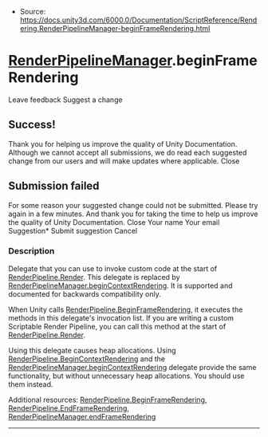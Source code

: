 * Source: https://docs.unity3d.com/6000.0/Documentation/ScriptReference/Rendering.RenderPipelineManager-beginFrameRendering.html

#  [RenderPipelineManager](https://docs.unity3d.com/6000.0/Documentation/ScriptReference/Rendering.RenderPipelineManager.html).beginFrameRendering
Leave feedback
Suggest a change
## Success!
Thank you for helping us improve the quality of Unity Documentation. Although we cannot accept all submissions, we do read each suggested change from our users and will make updates where applicable.
Close
## Submission failed
For some reason your suggested change could not be submitted. Please <a>try again</a> in a few minutes. And thank you for taking the time to help us improve the quality of Unity Documentation.
Close
Your name Your email Suggestion* Submit suggestion
Cancel
### Description
Delegate that you can use to invoke custom code at the start of [RenderPipeline.Render](https://docs.unity3d.com/6000.0/Documentation/ScriptReference/Rendering.RenderPipeline.Render.html).
This delegate is replaced by [RenderPipelineManager.beginContextRendering](https://docs.unity3d.com/6000.0/Documentation/ScriptReference/Rendering.RenderPipelineManager-beginContextRendering.html). It is supported and documented for backwards compatibility only.  
  
When Unity calls [RenderPipeline.BeginFrameRendering](https://docs.unity3d.com/6000.0/Documentation/ScriptReference/Rendering.RenderPipeline.BeginFrameRendering.html), it executes the methods in this delegate's invocation list. If you are writing a custom Scriptable Render Pipeline, you can call this method at the start of [RenderPipeline.Render](https://docs.unity3d.com/6000.0/Documentation/ScriptReference/Rendering.RenderPipeline.Render.html).  
  
Using this delegate causes heap allocations. Using [RenderPipeline.BeginContextRendering](https://docs.unity3d.com/6000.0/Documentation/ScriptReference/Rendering.RenderPipeline.BeginContextRendering.html) and the [RenderPipelineManager.beginContextRendering](https://docs.unity3d.com/6000.0/Documentation/ScriptReference/Rendering.RenderPipelineManager-beginContextRendering.html) delegate provide the same functionality, but without unnecessary heap allocations. You should use them instead.  
  
Additional resources: [RenderPipeline.BeginFrameRendering](https://docs.unity3d.com/6000.0/Documentation/ScriptReference/Rendering.RenderPipeline.BeginFrameRendering.html), [RenderPipeline.EndFrameRendering](https://docs.unity3d.com/6000.0/Documentation/ScriptReference/Rendering.RenderPipeline.EndFrameRendering.html), [RenderPipelineManager.endFrameRendering](https://docs.unity3d.com/6000.0/Documentation/ScriptReference/Rendering.RenderPipelineManager-endFrameRendering.html)
* * *
